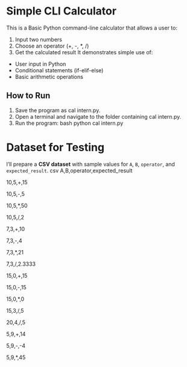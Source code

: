 # Simple CLI Calculator
This is a Basic Python command-line calculator that allows a user to:
1. Input two numbers
2. Choose an operator (+, -, *, /)
3. Get the calculated result
It demonstrates simple use of:
- User input in Python
- Conditional statements (if-elif-else)
- Basic arithmetic operations
## How to Run
1. Save the program as cal intern.py.
2. Open a terminal and navigate to the folder containing cal intern.py.
3. Run the program:
   bash
   python cal intern.py

# Dataset for Testing  
I’ll prepare a **CSV dataset** with sample values for `A`, `B`, `operator`, and `expected_result`.
csv
A,B,operator,expected_result

10,5,+,15  

10,5,-,5

10,5,*,50

10,5,/,2

7,3,+,10

7,3,-,4

7,3,*,21

7,3,/,2.3333

15,0,+,15

15,0,-,15

15,0,*,0

15,3,/,5

20,4,/,5

5,9,+,14

5,9,-,-4

5,9,*,45
